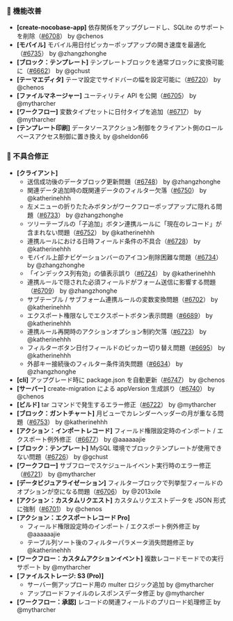 ### 🚀 機能改善

* **[create-nocobase-app]** 依存関係をアップグレードし、SQLite のサポートを削除（[#6708](https://github.com/nocobase/nocobase/pull/6708)） by @chenos
* **[モバイル]** モバイル用日付ピッカーポップアップの開き速度を最適化（[#6735](https://github.com/nocobase/nocobase/pull/6735)） by @zhangzhonghe
* **[ブロック：テンプレート]** テンプレートブロックを通常ブロックに変換可能に（[#6662](https://github.com/nocobase/nocobase/pull/6662)） by @gchust
* **[テーマエディタ]** テーマ設定でサイドバーの幅を設定可能に（[#6720](https://github.com/nocobase/nocobase/pull/6720)） by @chenos
* **[ファイルマネージャー]** ユーティリティ API を公開（[#6705](https://github.com/nocobase/nocobase/pull/6705)） by @mytharcher
* **[ワークフロー]** 変数タイプセットに日付タイプを追加（[#6717](https://github.com/nocobase/nocobase/pull/6717)） by @mytharcher
* **[テンプレート印刷]** データソースアクション制御をクライアント側のロールベースアクセス制御に置き換え by @sheldon66

### 🐛 不具合修正

* **[クライアント]**
  * 送信成功後のデータブロック更新問題（[#6748](https://github.com/nocobase/nocobase/pull/6748)） by @zhangzhonghe
  * 関連データ追加時の既関連データのフィルター欠落（[#6750](https://github.com/nocobase/nocobase/pull/6750)） by @katherinehhh
  * 左メニューの折りたたみボタンがワークフローポップアップに隠れる問題（[#6733](https://github.com/nocobase/nocobase/pull/6733)） by @zhangzhonghe
  * ツリーテーブルの「子追加」ボタン連携ルールに「現在のレコード」が含まれない問題（[#6752](https://github.com/nocobase/nocobase/pull/6752)） by @katherinehhh
  * 連携ルールにおける日時フィールド条件の不具合（[#6728](https://github.com/nocobase/nocobase/pull/6728)） by @katherinehhh
  * モバイル上部ナビゲーションバーのアイコン削除困難な問題（[#6734](https://github.com/nocobase/nocobase/pull/6734)） by @zhangzhonghe
  * 「インデックス列有効」の値表示誤り（[#6724](https://github.com/nocobase/nocobase/pull/6724)） by @katherinehhh
  * 連携ルールで隠された必須フィールドがフォーム送信に影響する問題（[#6709](https://github.com/nocobase/nocobase/pull/6709)） by @zhangzhonghe
  * サブテーブル / サブフォーム連携ルールの変数変換問題（[#6702](https://github.com/nocobase/nocobase/pull/6702)） by @katherinehhh
  * エクスポート権限なしでエクスポートボタン表示問題（[#6689](https://github.com/nocobase/nocobase/pull/6689)） by @katherinehhh
  * 連携ルール再開時のアクションオプション制約欠落（[#6723](https://github.com/nocobase/nocobase/pull/6723)） by @katherinehhh
  * フィルターボタン日付フィールドのピッカー切り替え問題（[#6695](https://github.com/nocobase/nocobase/pull/6695)） by @katherinehhh
  * 外部キー接続後のフィルター条件消失問題（[#6634](https://github.com/nocobase/nocobase/pull/6634)） by @zhangzhonghe
* **[cli]** アップグレード時に package.json を自動更新（[#6747](https://github.com/nocobase/nocobase/pull/6747)） by @chenos
* **[サーバー]** create-migration による appVersion 生成誤り（[#6740](https://github.com/nocobase/nocobase/pull/6740)） by @chenos
* **[ビルド]** tar コマンドで発生するエラー修正（[#6722](https://github.com/nocobase/nocobase/pull/6722)） by @mytharcher
* **[ブロック：ガントチャート]** 月ビューでカレンダーヘッダーの月が重なる問題（[#6753](https://github.com/nocobase/nocobase/pull/6753)） by @katherinehhh
* **[アクション：インポートレコード]** フィールド権限設定時のインポート / エクスポート例外修正（[#6677](https://github.com/nocobase/nocobase/pull/6677)） by @aaaaaajie
* **[ブロック：テンプレート]** MySQL 環境でブロックテンプレートが使用できない問題（[#6726](https://github.com/nocobase/nocobase/pull/6726)） by @gchust
* **[ワークフロー]** サブフローでスケジュールイベント実行時のエラー修正（[#6721](https://github.com/nocobase/nocobase/pull/6721)） by @mytharcher
* **[データビジュアライゼーション]** フィルターブロックで列挙型フィールドのオプションが空になる問題（[#6706](https://github.com/nocobase/nocobase/pull/6706)） by @2013xile
* **[アクション：カスタムリクエスト]** カスタムリクエストデータを JSON 形式に強制（[#6701](https://github.com/nocobase/nocobase/pull/6701)） by @chenos
* **[アクション：エクスポートレコード Pro]**
  * フィールド権限設定時のインポート / エクスポート例外修正 by @aaaaaajie
  * テーブル列ソート後のフィルターパラメータ消失問題修正 by @katherinehhh
* **[ワークフロー：カスタムアクションイベント]** 複数レコードモードでの実行サポート by @mytharcher
* **[ファイルストレージ: S3 (Pro)]**
  * サーバー側アップロード用の multer ロジック追加 by @mytharcher
  * アップロードファイルのレスポンスデータ修正 by @mytharcher
* **[ワークフロー：承認]** レコードの関連フィールドのプリロード処理修正 by @mytharcher
